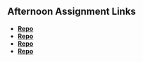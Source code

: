 ## Afternoon Assignment Links

* **[Repo](https://github.com/everettsmith928/vue-playground)**
* **[Repo](https://github.com/everettsmith928/giftedVue)**
* **[Repo](https://github.com/everettsmith928/lateSummer23-gregsListVue)**
* **[Repo](https://github.com/LanceFontanilla/blogger)**
